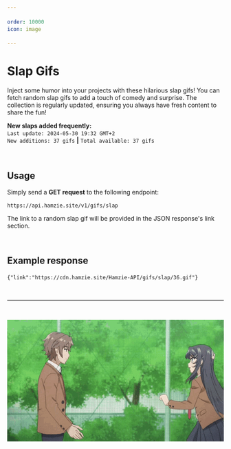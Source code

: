 ```yaml
---

order: 10000
icon: image

---
```


# Slap Gifs

Inject some humor into your projects with these hilarious slap gifs! You can fetch random slap gifs to add a touch of comedy and surprise. The collection is regularly updated, ensuring you always have fresh content to share the fun!

**New slaps added frequently:** <br>`Last update: 2024-05-30 19:32 GMT+2`<br>`New additions: 37 gifs` **|** `Total available: 37 gifs`

<br>

## Usage

Simply send a **GET request** to the following endpoint:

```
https://api.hamzie.site/v1/gifs/slap
```

The link to a random slap gif will be provided in the JSON response's link section.

<br>

## Example response

```
{"link":"https://cdn.hamzie.site/Hamzie-API/gifs/slap/36.gif"}
```

<br>

---

<br>

![An example gif.](/static/slap.gif)